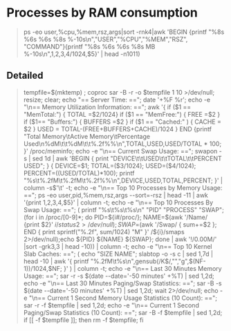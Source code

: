 # Processes by RAM consumption
> ps -eo user,%cpu,%mem,rsz,args|sort -rnk4|awk 'BEGIN {printf "%8s %6s %6s %8s %-10s\n","USER","%CPU","%MEM","RSZ",\
"COMMAND"}{printf "%8s %6s %6s %8s MB %-10s\n",$1,$2,$3,$4/1024,$5}' | head -n1011)

## Detailed 
> tempfile=$(mktemp) ; coproc sar -B -r -o $tempfile 1 10 >/dev/null; resize; clear; echo "== Server Time: =="; date '+%F %r'; echo -e "\n== Memory Utilization Information: =="; awk '{ if ($1 == "MemTotal:") { TOTAL =$2/1024} if ($1 == "MemFree:") { FREE =$2 } if ($1== "Buffers:") { BUFFERS =$2 } if ($1 == "Cached:" ) { CACHE = $2 } USED = TOTAL-(FREE+BUFFERS+CACHE)/1024 } END {printf "Total Memory\tActive Memory\tPercentage Used\n%dM\t\t%dM\t\t%.2f%%\n",TOTAL,USED,USED/TOTAL * 100; }' /proc/meminfo; echo -e "\n== Current Swap Usage: =="; swapon -s | sed 1d | awk 'BEGIN { print "DEVICE\t\tUSED\t\tTOTAL\t\tPERCENT USED"; } { DEVICE=$1; TOTAL=($3/1024); USED=($4/1024); PERCENT=((USED/TOTAL)*100); printf "%s\t%.2fM\t%.2fM\t%.2f%%\n",DEVICE,USED,TOTAL,PERCENT; }' | column -s$'\t' -t; echo -e "\n== Top 10 Processes by Memory Usage: =="; ps -eo user,pid,%mem,rsz,args --sort=-rsz | head -11 | awk '{print $1,$2,$3,$4,$5}' | column -t; echo -e "\n== Top 10 Processes By Swap Usage: =="; ( printf "%s\t%s\t%s\n" "PID" "PROCESS" "SWAP"; (for i in /proc/[0-9]*; do PID=${i#/proc/}; NAME=$(awk '/Name/ {print $2}' ${i}/status 2>/dev/null); SWAP=$(awk '/Swap/ { sum+=$2 }; END { print sprintf("%.2f", sum/1024) "M" }' /${i}/smaps 2>/dev/null);echo ${PID} ${NAME} ${SWAP}; done | awk '!/0.00M/' |sort -grk3,3 | head -10)) | column -t; echo -e "\n== Top 10 Kernel Slab Caches: =="; ( echo "SIZE NAME"; slabtop -o -s c | sed 1,7d | head -10 | awk '{ printf "%.2fM\t%s\n",gensub(/K$/,"","g",$(NF-1))/1024,$NF; }' ) | column -t; echo -e "\n== Last 30 Minutes Memory Usage: =="; sar -r -s $(date --date='-50 minutes' +%T) | sed 1,2d; echo -e "\n== Last 30 Minutes Paging/Swap Statistics: =="; sar -B -s $(date --date='-50 minutes' +%T) | sed 1,2d; wait 2>/dev/null; echo -e "\n== Current 1 Second Memory Usage Statistics (10 Count): =="; sar -r -f $tempfile | sed 1,2d; echo -e "\n== Current 1 Second Paging/Swap Statistics (10 Count): =="; sar -B -f $tempfile | sed 1,2d; if [[ -f $tempfile ]]; then rm -f $tempfile; fi
